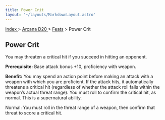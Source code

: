 ```yaml
---
title: Power Crit
layout: '~/layouts/MarkdownLayout.astro'
---
```


[ Index ](/) > [ Arcana D20 ](/arcana.d20.srd) > [Feats](/arcana.d20.srd/feats) > Power Crit

## Power Crit

You may threaten a critical hit if you succeed in hitting an opponent.

**Prerequisite:** Base attack bonus +10, proficiency with weapon.

**Benefit:** You may spend an action point before making an attack with a
weapon with which you are proficient. If the attack hits, it automatically
threatens a critical hit (regardless of whether the attack roll falls within
the weapon’s actual threat range). You must roll to confirm the critical hit,
as normal. This is a supernatural ability.

Normal: You must roll in the threat range of a weapon, then confirm that
threat to score a critical hit.


